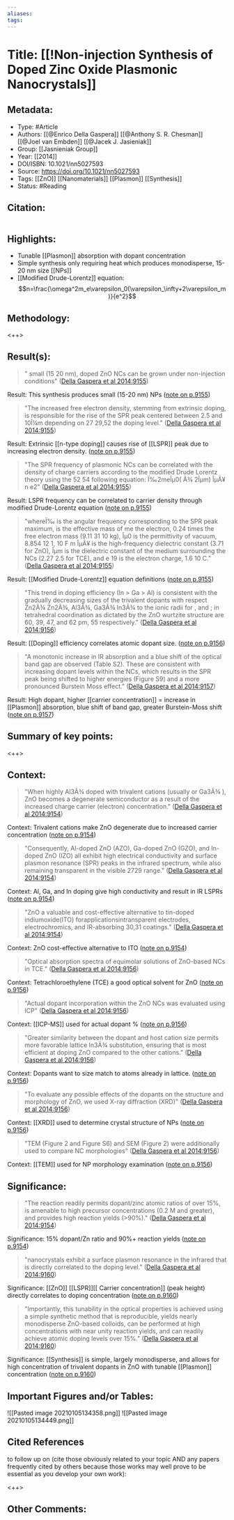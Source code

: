 ```yaml
---
aliases:
tags:
---
```

# Title: [[!Non-injection Synthesis of Doped Zinc Oxide Plasmonic Nanocrystals]]
## Metadata:
- Type: #Article
- Authors:  [[@Enrico Della Gaspera]] [[@Anthony S. R. Chesman]] [[@Joel van Embden]] [[@Jacek J. Jasieniak]]
- Group: [[Jasnieniak Group]]
- Year: [[2014]]
- DOI/ISBN: 10.1021/nn5027593
- Source: https://doi.org/10.1021/nn5027593
- Tags: [[ZnO]] [[Nanomaterials]] [[Plasmon]] [[Synthesis]]
- Status: #Reading


## Citation:
``` latex here 
```

## Highlights:

- Tunable [[Plasmon]] absorption with dopant concentration
- Simple synthesis only requiring heat which produces monodisperse, 15-20 nm size [[NPs]]
- [[Modified Drude-Lorentz]] equation: $$n=\frac{\omega^2m_e\varepsilon_0(\varepsilon_\infty+2\varepsilon_m)}{e^2}$$

## Methodology:

<++>

## Result(s):

> " small (15 20 nm), doped ZnO NCs can be grown under non-injection conditions" ([Della Gaspera et al 2014:9155](zotero://open-pdf/library/items/VEBMSKWV?page=2))

Result: This synthesis produces small (15-20 nm) NPs ([note on p.9155](zotero://open-pdf/library/items/VEBMSKWV?page=2))

> "The increased free electron density, stemming from extrinsic doping, is responsible for the rise of the SPR peak centered between 2.5 and 10Î¼m depending on  27 29,52 the doping level." ([Della Gaspera et al 2014:9155](zotero://open-pdf/library/items/VEBMSKWV?page=2))

Result: Extrinsic [[n-type doping]] causes rise of [[LSPR]] peak due to increasing electron density. ([note on p.9155](zotero://open-pdf/library/items/VEBMSKWV?page=2))

> "The SPR frequency of plasmonic NCs can be correlated with the density of charge carriers according to the modified Drude Lorentz theory using the  52 54 following equation: Ï‰2meÎµ0( Ã¾ 2Îµm) ÎµÂ¥  n e2" ([Della Gaspera et al 2014:9155](zotero://open-pdf/library/items/VEBMSKWV?page=2))

Result: LSPR frequency can be correlated to carrier density through modified Drude-Lorentz equation ([note on p.9155](zotero://open-pdf/library/items/VEBMSKWV?page=2))

> "whereÏ‰ is the angular frequency corresponding to the SPR peak maximum, is the effective mass of me  the electron, 0.24 times the free electron mass (9.11  31  10 kg), Îµ0 is the permittivity of vacuum, 8.854   12 1, 10 F m ÎµÂ¥ is the high-frequency dielectric constant (3.71 for ZnO), Îµm is the dielectric constant of the  medium surrounding the NCs (2.27 2.5 for TCE), and e   19 is the electron charge, 1.6 10 C." ([Della Gaspera et al 2014:9155](zotero://open-pdf/library/items/VEBMSKWV?page=2))

Result: [[Modified Drude-Lorentz]] equation definitions ([note on p.9155](zotero://open-pdf/library/items/VEBMSKWV?page=2))

> "This trend in doping efficiency (In > Ga > Al) is consistent with the gradually decreasing sizes of the trivalent dopants with respect Zn2Ã¾ Zn2Ã¾, Al3Ã¾, Ga3Ã¾ In3Ã¾ to the ionic radii for   , and ; in tetrahedral coordination as dictated by the ZnO wurtzite structure are 60, 39, 47, and 62 pm, 55 respectively." ([Della Gaspera et al 2014:9156](zotero://open-pdf/library/items/VEBMSKWV?page=3))

Result: [[Doping]] efficiency correlates atomic dopant size.  ([note on p.9156](zotero://open-pdf/library/items/VEBMSKWV?page=3))

> "A monotonic increase in IR absorption and a blue shift of the optical band gap are observed (Table S2). These are consistent with increasing dopant levels within the NCs, which results in the SPR peak being shifted to higher energies  (Figure S9) and a more pronounced Burstein Moss effect." ([Della Gaspera et al 2014:9157](zotero://open-pdf/library/items/VEBMSKWV?page=4))

Result: High dopant, higher [[carrier concentration]] = increase in [[Plasmon]] absorption, blue shift of band gap, greater Burstein-Moss shift ([note on p.9157](zotero://open-pdf/library/items/VEBMSKWV?page=4))

## Summary of key points:

<++>

## Context:
> "When highly Al3Ã¾ doped with trivalent cations (usually or Ga3Ã¾ ), ZnO becomes a degenerate semiconductor as a result of the increased charge carrier (electron) concentration." ([Della Gaspera et al 2014:9154](zotero://open-pdf/library/items/VEBMSKWV?page=1))

Context: Trivalent cations make ZnO degenerate due to increased carrier concentration ([note on p.9154](zotero://open-pdf/library/items/VEBMSKWV?page=1))

> "Consequently, Al-doped ZnO (AZO), Ga-doped ZnO (GZO), and In-doped ZnO (IZO) all exhibit high electrical conductivity and surface plasmon resonance (SPR) peaks in the infrared spectrum, while also remaining transparent in the visible  2729 range." ([Della Gaspera et al 2014:9154](zotero://open-pdf/library/items/VEBMSKWV?page=1))

Context: Al, Ga, and In doping give high conductivity and result in IR LSPRs ([note on p.9154](zotero://open-pdf/library/items/VEBMSKWV?page=1))

> "ZnO a valuable and cost-effective alternative to tin-doped indiumoxide(ITO) forapplicationsintransparent electrodes, electrochromics, and IR-absorbing 30,31 coatings." ([Della Gaspera et al 2014:9154](zotero://open-pdf/library/items/VEBMSKWV?page=1))

Context: ZnO cost-effective alternative to ITO ([note on p.9154](zotero://open-pdf/library/items/VEBMSKWV?page=1))

> "Optical absorption spectra of equimolar solutions of ZnO-based NCs in TCE." ([Della Gaspera et al 2014:9156](zotero://open-pdf/library/items/VEBMSKWV?page=3))

Context: Tetrachloroethylene (TCE) a good optical solvent for ZnO ([note on p.9156](zotero://open-pdf/library/items/VEBMSKWV?page=3))

> "Actual dopant incorporation within the ZnO NCs was evaluated using ICP" ([Della Gaspera et al 2014:9156](zotero://open-pdf/library/items/VEBMSKWV?page=3))

Context: [[ICP-MS]] used for actual dopant % ([note on p.9156](zotero://open-pdf/library/items/VEBMSKWV?page=3))

> "Greater similarity between the dopant and host cation size permits more favorable lattice In3Ã¾ substitution, ensuring that is most efficient at doping ZnO compared to the other cations." ([Della Gaspera et al 2014:9156](zotero://open-pdf/library/items/VEBMSKWV?page=3))

Context: Dopants want to size match to atoms already in lattice. ([note on p.9156](zotero://open-pdf/library/items/VEBMSKWV?page=3))

> "To evaluate any possible effects of the dopants on the structure and morphology of ZnO, we used X-ray diffraction (XRD)" ([Della Gaspera et al 2014:9156](zotero://open-pdf/library/items/VEBMSKWV?page=3))

Context: [[XRD]] used to determine crystal structure of NPs ([note on p.9156](zotero://open-pdf/library/items/VEBMSKWV?page=3))

> "TEM (Figure 2 and Figure S6) and SEM (Figure 2) were additionally used to compare NC morphologies" ([Della Gaspera et al 2014:9156](zotero://open-pdf/library/items/VEBMSKWV?page=3))

Context: [[TEM]] used for NP morphology examination ([note on p.9156](zotero://open-pdf/library/items/VEBMSKWV?page=3))

## Significance:

> "The reaction readily permits dopant/zinc atomic ratios of over 15%, is amenable to high precursor concentrations (0.2 M and greater), and provides high reaction yields (>90%)." ([Della Gaspera et al 2014:9154](zotero://open-pdf/library/items/VEBMSKWV?page=1))

Significance: 15% dopant/Zn ratio and 90%+ reaction yields ([note on p.9154](zotero://open-pdf/library/items/VEBMSKWV?page=1))

> "nanocrystals exhibit a surface plasmon resonance in the infrared that is directly correlated to the doping level." ([Della Gaspera et al 2014:9160](zotero://open-pdf/library/items/VEBMSKWV?page=7))

Significance: [[ZnO]] [[LSPR]][[ Carrier concentration]] (peak height) directly correlates to doping concentration ([note on p.9160](zotero://open-pdf/library/items/VEBMSKWV?page=7))

> "Importantly, this tunability in the optical properties is achieved using a simple synthetic method that is reproducible, yields nearly monodisperse ZnO-based colloids, can be performed at high concentrations with near unity reaction yields, and can readily achieve atomic doping levels over 15%." ([Della Gaspera et al 2014:9160](zotero://open-pdf/library/items/VEBMSKWV?page=7))

Significance: [[Synthesis]] is simple, largely monodisperse, and allows for high concentration of trivalent dopants in ZnO with tunable [[Plasmon]] concentration ([note on p.9160](zotero://open-pdf/library/items/VEBMSKWV?page=7))

## Important Figures and/or Tables:

![[Pasted image 20210105134358.png]]
![[Pasted image 20210105134449.png]]

## Cited References 
to follow up on (cite those obviously related to your topic AND any papers frequently cited by others because those works may well prove to be essential as you develop your own work):

<++>

## Other Comments:









